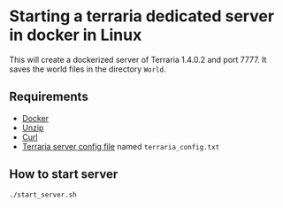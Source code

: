 # Starting a terraria dedicated server in docker in Linux

This will create a dockerized server of Terraria 1.4.0.2 and port 7777.  It saves the world files in the directory `World`.

## Requirements
- [Docker](https://docs.docker.com/get-docker/)
- [Unzip](https://code.launchpad.net/ubuntu/+source/unzip)
- [Curl](https://github.com/curl/curl)
- [Terraria server config file](https://terraria.gamepedia.com/Server#Server_config_file) named `terraria_config.txt`

## How to start server
```bash
./start_server.sh
```